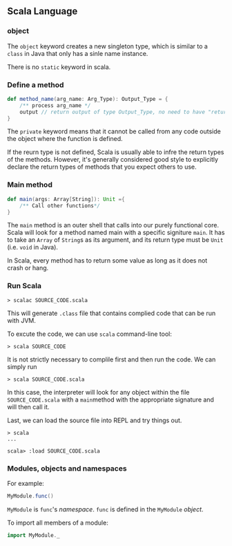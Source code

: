 ## Scala Language
### object

The `object` keyword creates a new singleton type, which is similar to a `class` in
Java that only has a sinle name instance.

There is no `static` keyword in scala.

###  Define a method

```scala
def method_name(arg_name: Arg_Type): Output_Type = {
    /** process arg_name */
    output // return output of type Output_Type, no need to have "return"	
}

```

The `private` keyword means that it cannot be called from any code outside the object where the function is defined.

If the reurn type is not defined, Scala is usually able to infre the return types of the methods. However, it's generally considered good style to explicitly declare the return types of methods that you expect others to use.

### Main method

```scala
def main(args: Array[String]): Unit ={
	/** Call other functions*/
}
```

The `main` method is an outer shell that calls into our purely functional core.
Scala will look for a method named main with a specific signiture `main`. It has to take an `Array` of `String`s as its argument, and its return type must be `Unit` (i.e. `void` in Java).

In Scala, every method has to return some value as long as it does not crash or hang. 

### Run Scala

```shell
> scalac SOURCE_CODE.scala
```
This will generate `.class` file that contains complied code that can be run with JVM.

To excute the code, we can use `scala` command-line tool:

```shell
> scala SOURCE_CODE
```

It is not strictly necessary to complile first and then run the code. We can simply run 

```shell
> scala SOURCE_CODE.scala
```
In this case, the interpreter will look for any object within the file `SOURCE_CODE.scala` with a `main`method with the appropriate signature and will then call it.

Last, we can load the source file into REPL and try things out.

```shell
> scala
...

scala> :load SOURCE_CODE.scala
```

### Modules, objects and namespaces

For example:

```scala
MyModule.func()
```

`MyModule` is `func`'s *namespace*. `func` is defined in the `MyModule` *object*.

To import all members of a module:

```scala
import MyModule._
```